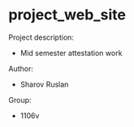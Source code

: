 # project_web_site

Project description:
- Mid semester attestation work

Author:
- Sharov Ruslan 

Group:
- 1106v